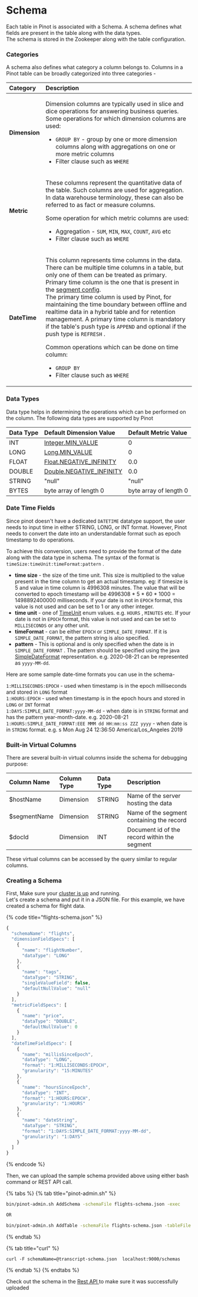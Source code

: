 # Schema

Each table in Pinot is associated with a Schema. A schema defines what fields are present in the table along with the data types.   
The schema is stored in the Zookeeper along with the table configuration.

### Categories

A schema also defines what category a column belongs to. Columns in a Pinot table can be broadly categorized into three categories - 

<table>
  <thead>
    <tr>
      <th style="text-align:left">Category</th>
      <th style="text-align:left">Description</th>
    </tr>
  </thead>
  <tbody>
    <tr>
      <td style="text-align:left"><b>Dimension</b>
      </td>
      <td style="text-align:left">
        <p></p>
        <p>Dimension columns are typically used in slice and dice operations for
          answering business queries. Some operations for which dimension columns
          are used:</p>
        <ul>
          <li><code>GROUP BY</code> - group by one or more dimension columns along with
            aggregations on one or more metric columns</li>
          <li>Filter clause such as <code>WHERE</code>
          </li>
        </ul>
      </td>
    </tr>
    <tr>
      <td style="text-align:left"><b>Metric</b>
      </td>
      <td style="text-align:left">
        <p>These columns represent the quantitative data of the table. Such columns
          are used for aggregation. In data warehouse terminology, these can also
          be referred to as fact or measure columns.</p>
        <p>Some operation for which metric columns are used:</p>
        <ul>
          <li>Aggregation - <code>SUM</code>, <code>MIN</code>, <code>MAX</code>, <code>COUNT</code>, <code>AVG</code> etc</li>
          <li>Filter clause such as <code>WHERE</code>
          </li>
        </ul>
      </td>
    </tr>
    <tr>
      <td style="text-align:left"><b>DateTime</b>
      </td>
      <td style="text-align:left">
        <p>This column represents time columns in the data. There can be multiple
          time columns in a table, but only one of them can be treated as primary.
          Primary time column is the one that is present in the <a href="../../configuration-reference/table.md#segments-config">segment config</a>.
          <br
          />The primary time column is used by Pinot, for maintaining the time boundary
          between offline and realtime data in a hybrid table and for retention management.
          A primary time column is mandatory if the table&apos;s push type is <code>APPEND</code> and
          optional if the push type is <code>REFRESH</code> .</p>
        <p></p>
        <p>Common operations which can be done on time column:</p>
        <ul>
          <li><code>GROUP BY</code>
          </li>
          <li>Filter clause such as <code>WHERE</code>
          </li>
        </ul>
      </td>
    </tr>
  </tbody>
</table>

### Data Types

Data type helps in determining the operations which can be performed on the column. The following data types are supported by Pinot

| Data Type | Default Dimension Value | Default Metric Value |
| :--- | :--- | :--- |
| INT | [Integer.MIN\_VALUE](https://docs.oracle.com/javase/7/docs/api/java/lang/Integer.html#MIN_VALUE) | 0 |
| LONG | [Long.MIN\_VALUE](https://docs.oracle.com/javase/7/docs/api/java/lang/Long.html#MIN_VALUE) | 0 |
| FLOAT | [Float.NEGATIVE\_INFINITY](https://docs.oracle.com/javase/7/docs/api/java/lang/Float.html#NEGATIVE_INFINITY) | 0.0 |
| DOUBLE | [Double.NEGATIVE\_INFINITY](https://docs.oracle.com/javase/7/docs/api/java/lang/Double.html#NEGATIVE_INFINITY) | 0.0 |
| STRING | "null" | "null" |
| BYTES | byte array of length 0 | byte array of length 0 |

### Date Time Fields

Since pinot doesn't have a dedicated `DATETIME` datatype support, the user needs to input time in either STRING, LONG, or INT format. However, Pinot needs to convert the date into an understandable format such as epoch timestamp to do operations.

To achieve this conversion, users need to provide the format of the date along with the data type in schema.  The syntax of the format is `timeSize:timeUnit:timeFormat:pattern` .

* **time size** - the size of the time unit. This size is multiplied to the value present in the time column to get an actual timestamp. eg: if timesize is 5 and value in time column is 4996308 minutes. The value that will be converted to epoch timestamp will be 4996308 \* 5 \* 60 \* 1000 = 1498892400000 milliseconds. If your date is not in `EPOCH` format, this value is not used and can be set to 1 or any other integer. 
* **time unit** - one of  [TimeUnit](https://docs.oracle.com/javase/8/docs/api/java/util/concurrent/TimeUnit.html) enum values. e.g. `HOURS` , `MINUTES` etc.  If your date is not in `EPOCH` format, this value is not used and can be set to `MILLISECONDS` or any other unit. 
* **timeFormat** - can be either `EPOCH` or `SIMPLE_DATE_FORMAT`. If it is `SIMPLE_DATE_FORMAT`, the pattern string is also specified.  
* **pattern** - This is optional and is only specified when the date is in `SIMPLE_DATE_FORMAT` . The pattern should be specified using the java [SimpleDateFormat](https://docs.oracle.com/javase/8/docs/api/java/text/SimpleDateFormat.html) representation. e.g. 2020-08-21 can be represented as `yyyy-MM-dd`. 

Here are some sample date-time formats you can use in the schema-   
  
`1:MILLISECONDS:EPOCH` - used when timestamp is in the epoch milliseconds and stored in `LONG` format  
`1:HOURS:EPOCH` - used when timestamp is in the epoch hours and stored in `LONG`  or `INT` format  
`1:DAYS:SIMPLE_DATE_FORMAT:yyyy-MM-dd` - when date is in `STRING` format and has the pattern year-month-date. e.g. 2020-08-21  
`1:HOURS:SIMPLE_DATE_FORMAT:EEE MMM dd HH:mm:ss ZZZ yyyy` - when date is in `STRING` format. e.g. s Mon Aug 24 12:36:50 America/Los\_Angeles 2019

### Built-in Virtual Columns

There are several built-in virtual columns inside the schema for debugging purpose:

| Column Name | Column Type | Data Type | Description |
| :--- | :--- | :--- | :--- |
| $hostName | Dimension | STRING | Name of the server hosting the data |
| $segmentName | Dimension | STRING | Name of the segment containing the record |
| $docId | Dimension | INT | Document id of the record within the segment |

These virtual columns can be accessed by the query similar to regular columns.

### Creating a Schema

First, Make sure your [cluster is up](cluster.md#setup-a-pinot-cluster) and running.   
Let's create a schema and put it in a JSON file. For this example, we have created a schema for flight data.

{% code title="flights-schema.json" %}
```javascript
{
  "schemaName": "flights",
  "dimensionFieldSpecs": [
    {
      "name": "flightNumber",
      "dataType": "LONG"
    },
    {
      "name": "tags",
      "dataType": "STRING",
      "singleValueField": false,
      "defaultNullValue": "null"
    }
  ],
  "metricFieldSpecs": [
    {
      "name": "price",
      "dataType": "DOUBLE",
      "defaultNullValue": 0
    }
  ],
  "dateTimeFieldSpecs": [
    {
      "name": "millisSinceEpoch",
      "dataType": "LONG",
      "format": "1:MILLISECONDS:EPOCH",
      "granularity": "15:MINUTES"
    },
    {
      "name": "hoursSinceEpoch",
      "dataType": "INT",
      "format": "1:HOURS:EPOCH",
      "granularity": "1:HOURS"
    },
    {
      "name": "dateString",
      "dataType": "STRING",
      "format": "1:DAYS:SIMPLE_DATE_FORMAT:yyyy-MM-dd",
      "granularity": "1:DAYS"
    }
  ]
}
```
{% endcode %}

Then, we can upload the sample schema provided above using either bash command or REST API call.

{% tabs %}
{% tab title="pinot-admin.sh" %}
```bash
bin/pinot-admin.sh AddSchema -schemaFile flights-schema.json -exec

OR

bin/pinot-admin.sh AddTable -schemaFile flights-schema.json -tableFile flights-table.json -exec
```
{% endtab %}

{% tab title="curl" %}
```
curl -F schemaName=@transcript-schema.json  localhost:9000/schemas
```
{% endtab %}
{% endtabs %}

Check out the schema in the [Rest API ](http://localhost:9000/help#!/Schema/getSchema)to make sure it was successfully uploaded

